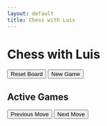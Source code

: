 ```yaml
---
layout: default
title: Chess with Luis
---
```



<main class="page-content">
  <h1>Chess with Luis</h1>

  <!-- Chess Board -->
  <div id="board" style="width: 400px; margin: auto;"></div>
  <button id="reset-btn">Reset Board</button>
  <!-- Add this button inside the <main> section -->
<button id="new-game-btn">New Game</button>


  <!-- Active Games Section -->
  <div id="games">
    <h2>Active Games</h2>
    <ul id="game-list">
      <!-- Game list will be populated dynamically -->
    </ul>
  </div>

  <!-- History Controls -->
  <div id="history-controls">
    <button id="prev-move">Previous Move</button>
    <button id="next-move">Next Move</button>
  </div>
</main>

<script src="https://cdnjs.cloudflare.com/ajax/libs/chess.js/0.11.0/chess.min.js"></script>
<script src="https://cdnjs.cloudflare.com/ajax/libs/chessboard-js/1.0.0/chessboard-1.0.0.min.js"></script>
<script src="https://www.gstatic.com/firebasejs/9.6.10/firebase-app.js"></script>
<script src="https://www.gstatic.com/firebasejs/9.6.10/firebase-database.js"></script>
<script src="/chess.js"></script>
